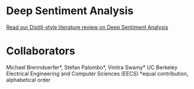 
# Deep Sentiment Analysis

[Read our Distill-style literature review on Deep Sentiment Analysis](https://brenndoerfer.github.io/deep-sentiment-analysis-distill/)

# Collaborators 
Michael Brenndoerfer*, Stefan Palombo*, Vinitra Swamy*
UC Berkeley Electrical Engineering and Computer Sciences (EECS)
*equal contribution, alphabetical order 

